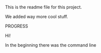 This is the readme file for this project.

We added way more cool stuff.

PROGRESS

Hi!

In the beginning there was the command line 
